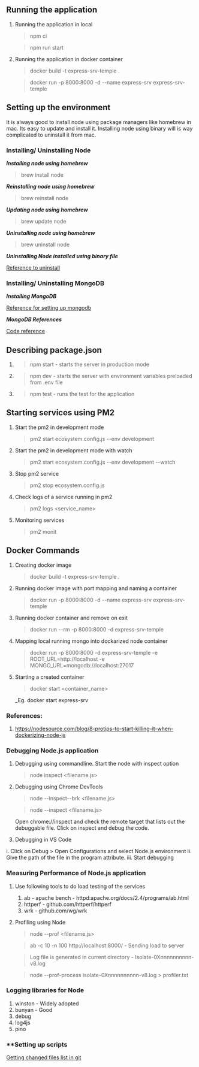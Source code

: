 ## **Running the application**

1. Running the application in local

   > npm ci

   > npm run start

2. Running the application in docker container

   > docker build -t express-srv-temple .

   > docker run -p 8000:8000 -d --name express-srv express-srv-temple

## **Setting up the environment**

It is always good to install node using package managers like homebrew in mac. Its easy to update and install it. Installing node using binary will is way complicated to uninstall it from mac.

### **Installing/ Uninstalling Node**

**_Installing node using homebrew_**

> brew install node

**_Reinstalling node using homebrew_**

> brew reinstall node

**_Updating node using homebrew_**

> brew update node

**_Uninstalling node using homebrew_**

> brew uninstall node

**_Uninstalling Node installed using binary file_**

[Reference to uninstall](https://stackabuse.com/how-to-uninstall-node-js-from-mac-osx/)

### **Installing/ Uninstalling MongoDB**

**_Installing MongoDB_**

[Reference for setting up mongodb](https://docs.mongodb.com/manual/tutorial/install-mongodb-on-os-x/)

**_MongoDB References_**

[Code reference](https://mongodb.github.io/node-mongodb-native/driver-articles/mongoclient.html)

## **Describing package.json**

1. > npm start - starts the server in production mode
2. > npm dev - starts the server with environment variables preloaded from .env file
3. > npm test - runs the test for the application

## **Starting services using PM2**

1. Start the pm2 in development mode
   > pm2 start ecosystem.config.js --env development
2. Start the pm2 in development mode with watch
   > pm2 start ecosystem.config.js --env development --watch
3. Stop pm2 service
   > pm2 stop ecosystem.config.js
4. Check logs of a service running in pm2
   > pm2 logs <service_name>
5. Monitoring services
   > pm2 monit

## **Docker Commands**

1. Creating docker image

   > docker build -t express-srv-temple .

2. Running docker image with port mapping and naming a container

   > docker run -p 8000:8000 -d --name express-srv express-srv-temple

3. Running docker container and remove on exit

   > docker run --rm -p 8000:8000 -d express-srv-temple

4. Mapping local running mongo into dockarized node container

   > docker run -p 8000:8000 -d express-srv-temple -e ROOT_URL=http://localhost -e MONGO_URL=mongodb://localhost:27017

5. Starting a created container

   > docker start <container_name>

   \_Eg. docker start express-srv

### References:

1. https://nodesource.com/blog/8-protips-to-start-killing-it-when-dockerizing-node-js

### **Debugging Node.js application**

1. Debugging using commandline. Start the node with inspect option

   > node inspect <filename.js>

2. Debugging using Chrome DevTools

   > node --inspect--brk <filename.js>

   > node --inspect <filename.js>

   Open chrome://inspect and check the remote target that lists out the debuggable file. Click on inspect and debug the code.

3. Debugging in VS Code

i. Click on Debug > Open Configurations and select Node.js environment
ii. Give the path of the file in the program attribute.
iii. Start debugging

### **Measuring Performance of Node.js application**

1. Use following tools to do load testing of the services

   1. ab - apache bench - httpd:apache.org/docs/2.4/programs/ab.html
   2. httperf - github.com/httperf/httperf
   3. wrk - github.com/wg/wrk

2. Profiling using Node

   > node --prof <filename.js>

   > ab -c 10 -n 100 http://localhost:8000/<route> - Sending load to server

   > Log file is generated in current directory - Isolate-0Xnnnnnnnnnn-v8.log

   > node --prof-process isolate-0Xnnnnnnnnnn-v8.log > profiler.txt

### **Logging libraries for Node**

1. winston - Widely adopted
2. bunyan - Good
3. debug
4. log4js
5. pino

### **Setting up scripts
[Getting changed files list in git](https://gist.github.com/seeliang/0f0de424d1cdc4541c338f4ee93b7e6a)